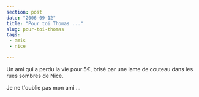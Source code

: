 ```yaml
---
section: post
date: "2006-09-12"
title: "Pour toi Thomas ..."
slug: pour-toi-thomas
tags:
 - amis
 - nice

---
```


Un ami qui a perdu la vie pour 5€, brisé par une lame de couteau dans les rues sombres de Nice.

Je ne t'oublie pas mon ami ...
